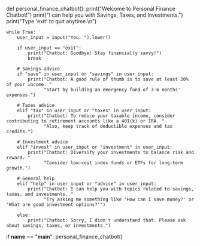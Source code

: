def personal_finance_chatbot():
    print("Welcome to Personal Finance Chatbot!")
    print("I can help you with Savings, Taxes, and Investments.")
    print("Type 'exit' to quit anytime.\n")
    
    while True:
        user_input = input("You: ").lower()
        
        if user_input == "exit":
            print("Chatbot: Goodbye! Stay financially savvy!")
            break
        
        # Savings advice
        if "save" in user_input or "savings" in user_input:
            print("Chatbot: A good rule of thumb is to save at least 20% of your income. "
                  "Start by building an emergency fund of 3-6 months' expenses.")
        
        # Taxes advice
        elif "tax" in user_input or "taxes" in user_input:
            print("Chatbot: To reduce your taxable income, consider contributing to retirement accounts like a 401(k) or IRA. "
                  "Also, keep track of deductible expenses and tax credits.")
        
        # Investment advice
        elif "invest" in user_input or "investment" in user_input:
            print("Chatbot: Diversify your investments to balance risk and reward. "
                  "Consider low-cost index funds or ETFs for long-term growth.")
        
        # General help
        elif "help" in user_input or "advice" in user_input:
            print("Chatbot: I can help you with topics related to savings, taxes, and investments. "
                  "Try asking me something like 'How can I save money?' or 'What are good investment options?'")
        
        else:
            print("Chatbot: Sorry, I didn't understand that. Please ask about savings, taxes, or investments.")
            

if __name__ == "__main__":
    personal_finance_chatbot()
